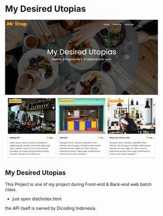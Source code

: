 # My Desired Utopias

<img src="/images/1.png" title="Screenshot 1"/>
<img src="/images/2.png" title="Screenshot 2"/>

## My Desired Utopias

This Project is one of my project during Front-end & Back-end web batch class.

- just open dist/index.html

the API itself is owned by Dicoding Indonesia.
